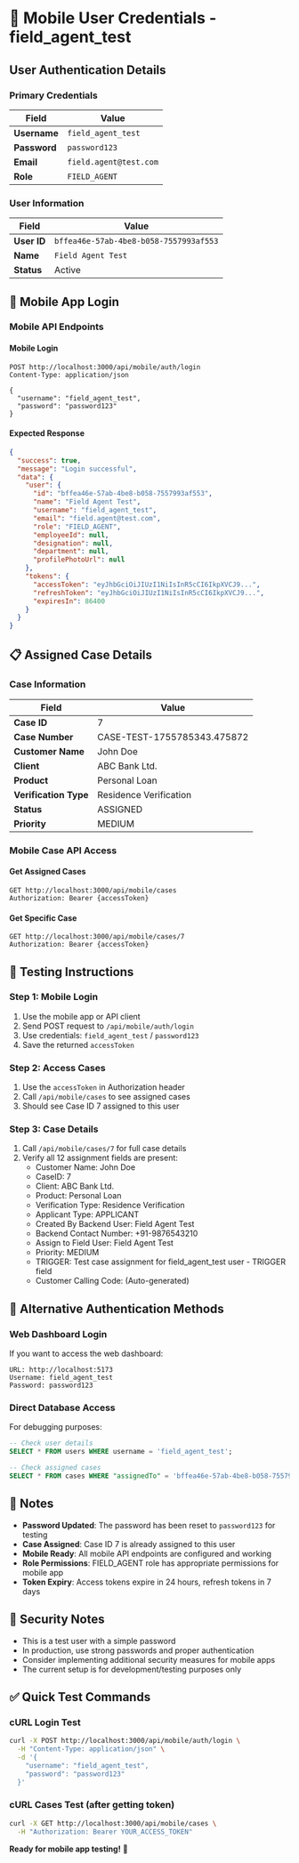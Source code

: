 # 🔐 Mobile User Credentials - field_agent_test

## User Authentication Details

### **Primary Credentials**
| Field | Value |
|-------|-------|
| **Username** | `field_agent_test` |
| **Password** | `password123` |
| **Email** | `field.agent@test.com` |
| **Role** | `FIELD_AGENT` |

### **User Information**
| Field | Value |
|-------|-------|
| **User ID** | `bffea46e-57ab-4be8-b058-7557993af553` |
| **Name** | `Field Agent Test` |
| **Status** | Active |

## 📱 Mobile App Login

### **Mobile API Endpoints**

#### **Mobile Login**
```http
POST http://localhost:3000/api/mobile/auth/login
Content-Type: application/json

{
  "username": "field_agent_test",
  "password": "password123"
}
```

#### **Expected Response**
```json
{
  "success": true,
  "message": "Login successful",
  "data": {
    "user": {
      "id": "bffea46e-57ab-4be8-b058-7557993af553",
      "name": "Field Agent Test",
      "username": "field_agent_test",
      "email": "field.agent@test.com",
      "role": "FIELD_AGENT",
      "employeeId": null,
      "designation": null,
      "department": null,
      "profilePhotoUrl": null
    },
    "tokens": {
      "accessToken": "eyJhbGciOiJIUzI1NiIsInR5cCI6IkpXVCJ9...",
      "refreshToken": "eyJhbGciOiJIUzI1NiIsInR5cCI6IkpXVCJ9...",
      "expiresIn": 86400
    }
  }
}
```

## 📋 Assigned Case Details

### **Case Information**
| Field | Value |
|-------|-------|
| **Case ID** | 7 |
| **Case Number** | CASE-TEST-1755785343.475872 |
| **Customer Name** | John Doe |
| **Client** | ABC Bank Ltd. |
| **Product** | Personal Loan |
| **Verification Type** | Residence Verification |
| **Status** | ASSIGNED |
| **Priority** | MEDIUM |

### **Mobile Case API Access**

#### **Get Assigned Cases**
```http
GET http://localhost:3000/api/mobile/cases
Authorization: Bearer {accessToken}
```

#### **Get Specific Case**
```http
GET http://localhost:3000/api/mobile/cases/7
Authorization: Bearer {accessToken}
```

## 🧪 Testing Instructions

### **Step 1: Mobile Login**
1. Use the mobile app or API client
2. Send POST request to `/api/mobile/auth/login`
3. Use credentials: `field_agent_test` / `password123`
4. Save the returned `accessToken`

### **Step 2: Access Cases**
1. Use the `accessToken` in Authorization header
2. Call `/api/mobile/cases` to see assigned cases
3. Should see Case ID 7 assigned to this user

### **Step 3: Case Details**
1. Call `/api/mobile/cases/7` for full case details
2. Verify all 12 assignment fields are present:
   - Customer Name: John Doe
   - CaseID: 7
   - Client: ABC Bank Ltd.
   - Product: Personal Loan
   - Verification Type: Residence Verification
   - Applicant Type: APPLICANT
   - Created By Backend User: Field Agent Test
   - Backend Contact Number: +91-9876543210
   - Assign to Field User: Field Agent Test
   - Priority: MEDIUM
   - TRIGGER: Test case assignment for field_agent_test user - TRIGGER field
   - Customer Calling Code: (Auto-generated)

## 🔧 Alternative Authentication Methods

### **Web Dashboard Login**
If you want to access the web dashboard:
```
URL: http://localhost:5173
Username: field_agent_test
Password: password123
```

### **Direct Database Access**
For debugging purposes:
```sql
-- Check user details
SELECT * FROM users WHERE username = 'field_agent_test';

-- Check assigned cases
SELECT * FROM cases WHERE "assignedTo" = 'bffea46e-57ab-4be8-b058-7557993af553';
```

## 📝 Notes

- **Password Updated**: The password has been reset to `password123` for testing
- **Case Assigned**: Case ID 7 is already assigned to this user
- **Mobile Ready**: All mobile API endpoints are configured and working
- **Role Permissions**: FIELD_AGENT role has appropriate permissions for mobile app
- **Token Expiry**: Access tokens expire in 24 hours, refresh tokens in 7 days

## 🚨 Security Notes

- This is a test user with a simple password
- In production, use strong passwords and proper authentication
- Consider implementing additional security measures for mobile apps
- The current setup is for development/testing purposes only

## ✅ Quick Test Commands

### **cURL Login Test**
```bash
curl -X POST http://localhost:3000/api/mobile/auth/login \
  -H "Content-Type: application/json" \
  -d '{
    "username": "field_agent_test",
    "password": "password123"
  }'
```

### **cURL Cases Test** (after getting token)
```bash
curl -X GET http://localhost:3000/api/mobile/cases \
  -H "Authorization: Bearer YOUR_ACCESS_TOKEN"
```

**Ready for mobile app testing!** 🎉
